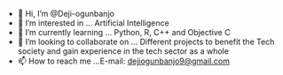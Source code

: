 - 👋 Hi, I’m @Deji-ogunbanjo
- 👀 I’m interested in ... Artificial Intelligence
- 🌱 I’m currently learning ... Python, R, C++ and Objective C
- 💞️ I’m looking to collaborate on ... Different projects to benefit the Tech society and gain experience in the tech sector as a whole
- 📫 How to reach me ...E-mail: dejiogunbanjo9@gmail.com

<!---
Deji-ogunbanjo/Deji-ogunbanjo is a ✨ special ✨ repository because its `README.md` (this file) appears on your GitHub profile.
You can click the Preview link to take a look at your changes.
--->

